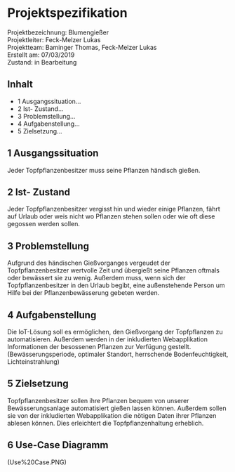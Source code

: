 # **Projektspezifikation**

Projektbezeichnung: Blumengießer <Br>
Projektleiter:  Feck-Melzer Lukas <Br>
Projektteam:    Baminger Thomas, Feck-Melzer Lukas <br>
Erstellt am:    07/03/2019<Br>
Zustand: in Bearbeitung <Br>

## Inhalt
- 1 Ausgangssituation...
- 2 Ist- Zustand...
- 3 Problemstellung...
- 4 Aufgabenstellung...
- 5 Zielsetzung...

## 1 Ausgangssituation
Jeder Topfpflanzenbesitzer muss seine Pflanzen händisch gießen.

## 2  Ist- Zustand
Jeder Topfpflanzenbesitzer vergisst hin und wieder einige Pflanzen, fährt auf Urlaub oder weis nicht wo Pflanzen stehen sollen oder wie oft diese gegossen werden sollen.

## 3 Problemstellung
Aufgrund des händischen Gießvorganges vergeudet der Topfpflanzenbesitzer wertvolle Zeit und übergießt seine Pflanzen oftmals oder bewässert sie zu wenig. Außerdem muss, wenn sich der Topfpflanzenbesitzer in den Urlaub begibt, eine außenstehende Person um Hilfe bei der Pflanzenbewässerung gebeten werden.

## 4 Aufgabenstellung
Die IoT-Lösung soll es ermöglichen, den Gießvorgang der Topfpflanzen zu automatisieren. Außerdem werden in der inkludierten Webapplikation Informationen der besossenen Pflanzen zur Verfügung gestellt.(Bewässerungsperiode, optimaler Standort, herrschende Bodenfeuchtigkeit, Lichteinstrahlung)

## 5 Zielsetzung
Topfpflanzenbesitzer sollen ihre Pflanzen bequem von unserer Bewässerungsanlage automatisiert gießen lassen können. Außerdem sollen sie von der inkludierten Webapplikation die nötigen Daten ihrer Pflanzen ablesen können. Dies erleichtert die Topfpflanzenhaltung erheblich.

## 6 Use-Case Diagramm
(Use%20Case.PNG)
